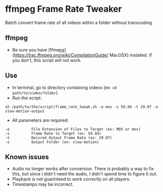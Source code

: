 # ffmpeg Frame Rate Tweaker
Batch convert frame rate of all videos within a folder without transcoding

## ffmpeg
* Be sure you have [ffmepg](https://trac.ffmpeg.org/wiki/CompilationGuide/
MacOSX) installed. If you don't, this script will not work.

## Use
* In terminal, go to directory containing videos (ex: `cd path/to/video/folder`).
* Run the script:
~~~
sh /path/to/the/script/frame_rate_tweak.sh -e mov -s 59.94 -t 29.97 -o slow-motion-output
~~~
* All parameters are required:
~~~
-e          File Extension of Files to Target (ex: MOV or mov)
-s          Frame Rate to Target (ex: 59.94)
-t          Desired Output Frame Rate (ex: 29.97)
-o          Output Folder (ex: slow-motion)
~~~

## Known issues
* Audio no longer works after conversion. There is probably a way to fix this, but since I didn't need the audio, I didn't spend time to figure it out.
* Playback is not guarinteed to work correctly on all players.
* Timestamps may be incorrect.